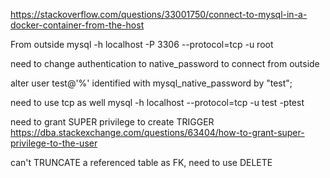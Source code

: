 https://stackoverflow.com/questions/33001750/connect-to-mysql-in-a-docker-container-from-the-host

From outside
mysql -h localhost -P 3306 --protocol=tcp -u root

need to change authentication to native_password to connect from outside

alter user test@'%' identified with mysql_native_password by "test";

need to use tcp as well
mysql -h localhost --protocol=tcp -u test -ptest

need to grant SUPER privilege to create TRIGGER
https://dba.stackexchange.com/questions/63404/how-to-grant-super-privilege-to-the-user

can't TRUNCATE a referenced table as FK, need to use DELETE
